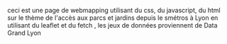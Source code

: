 ceci est une page de webmapping utilisant du css, du javascript, du html sur le thème de l'accès aux parcs et jardins depuis le smétros à Lyon en utilisant du leaflet et du fetch , les jeux de données proviennent de Data Grand Lyon

